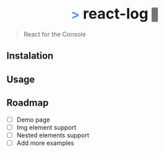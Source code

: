 <big><h1 align="center"><span style="color:CornflowerBlue; font-size:90%">> </span>react-log <span style='font-size:80%; opacity:0.6'>▋</span></h1></big>

> React for the Console

## Instalation

## Usage

## Roadmap
* [ ] Demo page
* [ ] Img element support
* [ ] Nested elements support
* [ ] Add more examples
